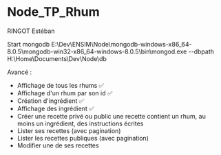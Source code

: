 # Node_TP_Rhum
RINGOT Estéban

Start mongodb E:\Dev\ENSIM\Node\mongodb-windows-x86_64-8.0.5\mongodb-win32-x86_64-windows-8.0.5\bin\mongod.exe --dbpath H:\Home\Documents\Dev\Node\db

Avancé :
- Affichage de tous les rhums ✅
- Affichage d'un rhum par son id ✅
- Création d'ingrédient ✅
- Affichage des ingrédient ✅
- Créer une recette privé ou public
    une recette contient un rhum, au moins un ingrédient, des instructions écrites 
- Lister ses recettes (avec pagination)
- Lister les recettes publiques (avec pagination)
- Modifier une de ses recettes